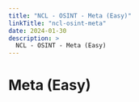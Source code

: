 ```yaml
---
title: "NCL - OSINT - Meta (Easy)"
linkTitle: "ncl-osint-meta"
date: 2024-01-30
description: >
  NCL - OSINT - Meta (Easy)
---
```


# Meta (Easy)